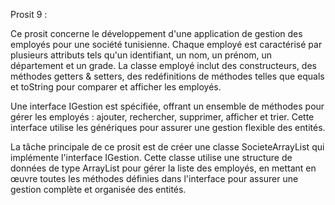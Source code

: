 Prosit 9 :

Ce prosit concerne le développement d'une application de gestion des employés pour une société tunisienne. Chaque employé est caractérisé par plusieurs attributs tels qu'un identifiant, un nom, un prénom, un département et un grade. La classe employé inclut des constructeurs, des méthodes getters & setters, des redéfinitions de méthodes telles que equals et toString pour comparer et afficher les employés.

Une interface IGestion est spécifiée, offrant un ensemble de méthodes pour gérer les employés : ajouter, rechercher, supprimer, afficher et trier. Cette interface utilise les génériques pour assurer une gestion flexible des entités.

La tâche principale de ce prosit est de créer une classe SocieteArrayList qui implémente l'interface IGestion. Cette classe utilise une structure de données de type ArrayList pour gérer la liste des employés, en mettant en œuvre toutes les méthodes définies dans l'interface pour assurer une gestion complète et organisée des entités.